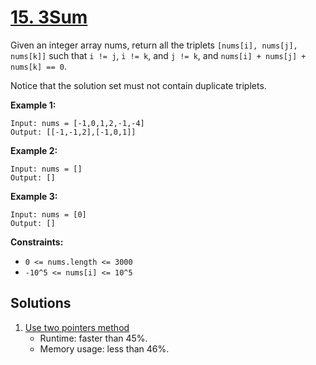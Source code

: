 # [15. 3Sum](https://leetcode.com/problems/3sum/)

Given an integer array nums, return all the triplets `[nums[i], nums[j], nums[k]]` such that `i != j`, `i != k`, and `j != k`, and `nums[i] + nums[j] + nums[k] == 0`.

Notice that the solution set must not contain duplicate triplets.

**Example 1:**

```
Input: nums = [-1,0,1,2,-1,-4]
Output: [[-1,-1,2],[-1,0,1]]

```

**Example 2:**

```
Input: nums = []
Output: []

```

**Example 3:**

```
Input: nums = [0]
Output: []

```

**Constraints:**

- `0 <= nums.length <= 3000`
- `-10^5 <= nums[i] <= 10^5`

## Solutions
1. [Use two pointers method](./ThreeSum.java)
    - Runtime: faster than 45%.
    - Memory usage: less than 46%.
